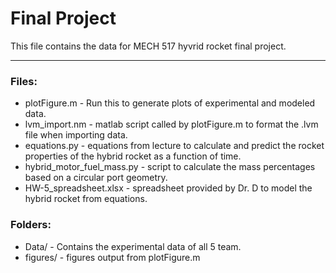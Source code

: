 # Final Project
This file contains the data for MECH 517 hyvrid rocket final project.

---------

### Files:

- plotFigure.m - Run this to generate plots of experimental and modeled data.
- lvm_import.nm - matlab script called by plotFigure.m to format the .lvm file when importing data.
- equations.py - equations from lecture to calculate and predict the rocket properties of the hybrid rocket as a function of time.
- hybrid_motor_fuel_mass.py - script to calculate the mass percentages based on a circular port geometry.
- HW-5_spreadsheet.xlsx - spreadsheet provided by Dr. D to model the hybrid rocket from equations.

### Folders:
- Data/ - Contains the experimental data of all 5 team.
- figures/ - figures output from plotFigure.m